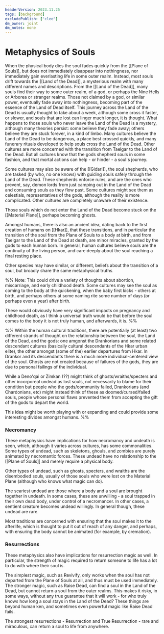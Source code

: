 ```yaml
---
headerVersion: 2023.11.25
tags: [background]
excludePublish: ["clee"]
dm_owner: joint
dm_notes: none
---
```

# Metaphysics of Souls

When the physical body dies the soul fades quickly from the [[Plane of Souls]], but does not immediately disappear into nothingness, nor immediately gain everlasting life in some outer realm. Instead, most souls drift towards the [[Land of the Dead]], a mysterious realm with many different names and descriptions. From the [[Land of the Dead]], many souls find their way to some outer realm, of a god, or perhaps the Nine Hells or Arborea or stranger realms. Those not claimed by a god, or similar power, eventually fade away into nothingness, becoming part of the essence of the Land of Dead itself. This journey across the Land of the Dead is usually thought to take about a week, although some cross it faster, or slower, and souls that are lost can linger much longer, it is thought. What happens to those souls who never leave the Land of the Dead is a mystery, although many theories persist: some believe they fade away; others believe they are stuck forever, in a kind of limbo. Many cultures believe the Land of the Dead to be dangerous, a place best crossed quickly, and many funerary rituals developed to help souls cross the Land of the Dead. Other cultures are more concerned with the transition from Taelgar to the Land of the Dead. But all cultures know that the gods shepherd souls in some fashion, and that mortal actions can help - or hinder - a soul's journey. 

Some cultures may also be aware of the [[Gidari]], the soul shepherds, who are tasked (by who, no one knows) with guiding souls safely through the Land of the Dead. These shepherds enforce rules, and are the ones who prevent, say, demon lords from just camping out in the Land of the Dead and consuming souls as they flow past. Some cultures might see them as celestials, representatives of the gods, although the reality is more complicated. Other cultures are completely unaware of their existence.

Those souls which do not enter the Land of the Dead become stuck on the [[Material Plane]], perhaps becoming ghosts.

Amongst humans, there is also an ancient idea, dating back to the first creation of humans on [[Hkar]], that these transitions, and in particular the transition of the soul from the Plane of Souls to a body at birth, and from Taelgar to the Land of the Dead at death, are minor miracles, granted by the gods to each human born. In general, human cultures believe souls are the continuity of the living person, and care deeply about the soul reaching a final resting place.

Other species may have similar, or different, beliefs about the transition of a soul, but broadly share the same metaphysical truths. 

%% Note: This could drive a variety of thoughts about abortion, miscarriage, and early childhood death. Some cultures may see the soul as coming to the body at the quickening, when the baby first kicks - others at birth, and perhaps others at some naming rite some number of days (or perhaps even a year) after birth. 

These would obviously have very significant impacts on pregnancy and childhood death, as I think a universal truth would be that before the soul comes to the body it is not truly human, and afterwards, it is.
%%

%%
Within the human cultural traditions, there are potentially (at least) two different strands of thought on the relationship between the soul, the Land of the Dead, and the gods: one amgonst the Drankorians and some related descendant cultures (basically cultural descendants of the Hkar urban elite), the other amongst (some of the) earlier departures from Hkar. In Drankor and its descendants there is a much more individual-centered view of the soul. Ghosts are not created because of failures of the gods, they are due to personal failings of the individual. 

While a Deno'qai or Zimkan (??) might think of ghosts/wraiths/specters and other incorporeal undead as lost souls, not necessarily to blame for their condition but people who the gods/community failed, Drankorians (and Chardonians, etc) might instead think of these as doomed/cursed/failed souls, people whose personal flaws prevented them from accepting the gift of the gods to depart the world.

This idea might be worth playing with or expanding and could provide some interesting divides amongst humans.
%%

### Necromancy
These metaphysics have implications for how necromancy and undeath is seen, which, although it varies across cultures, has some commonalities. Some types of undead, such as skeletons, ghouls, and zombies are purely animated by necromantic forces. These undead have no relationship to the [[Plane of Souls]] and merely require a physical body. 

Other types of undead, such as ghosts, specters, and wraiths are the disembodied souls, usually of those souls who were lost on the Material Plane (although who knows what magic can do). 

The scariest undead are those where a body and a soul are brought together in undeath. In some cases, these are unwilling - a soul trapped in their own dead body, under control of a necromancer. In other cases, a sentient creature becomes undead willingly. In general though, these undead are rare. 

Most traditions are concerned with ensuring that the soul makes it to the afterlife, which is thought to put it out of reach of any danger, and perhaps, with ensuring the body cannot be animated (for example, by cremation).
### Resurrections
These metaphysics also have implications for resurrection magic as well. In particular, the strength of magic required to return someone to life has a lot to do with where their soul is.

The simplest magic, such as Revivify, only works when the soul has not departed from the Plane of Souls at all, and thus must be used immediately. The stronger magic, such as Raise Dead, can find a soul in the Land of the Dead, but cannot return a soul from the outer realms. This makes it risky, in some ways, without any true guarantee that it will work - for who truly knows how long a soul stays in the Land of the Dead? These things are beyond human ken, and sometimes even powerful magic like Raise Dead fails.

The strongest resurrections - Resurrection and True Resurrection - rare and miraculous, can return a soul to life from anywhere.